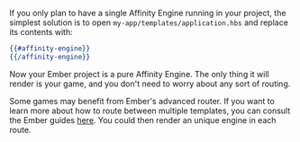 If you only plan to have a single Affinity Engine running in your project, the simplest solution is to open `my-app/templates/application.hbs` and replace its contents with:

```hbs
{{#affinity-engine}}
{{/affinity-engine}}
```

Now your Ember project is a pure Affinity Engine. The only thing it will render is your game, and you don't need to worry about any sort of routing.

Some games may benefit from Ember's advanced router. If you want to learn more about how to route between multiple templates, you can consult the Ember guides [here](https://guides.emberjs.com/v2.8.0/routing/). You could then render an unique engine in each route.
